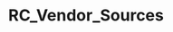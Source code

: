 ---
title: RC_Vendor_Sources
crosslinks:
- RCSources
- RCVendors
- ResearchChemBarter
- Etizolam
- EU_RCSources
- drugstoreMUA
- hexen_sources
---